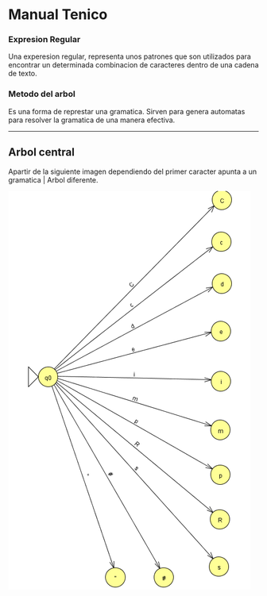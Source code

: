 # Manual Tenico

### Expresion Regular
Una experesion regular, representa unos patrones que son utilizados para encontrar un determinada combinacion de caracteres dentro de una cadena de texto.

### Metodo del arbol
Es una forma de represtar una gramatica. Sirven para genera automatas para resolver la gramatica de una manera efectiva.

---
## Arbol central
Apartir de la siguiente imagen dependiendo del primer caracter apunta a un gramatica | Arbol diferente.


![ventana](/1_Arbol_JFLAP/Arbol_1_Central.PNG)


##